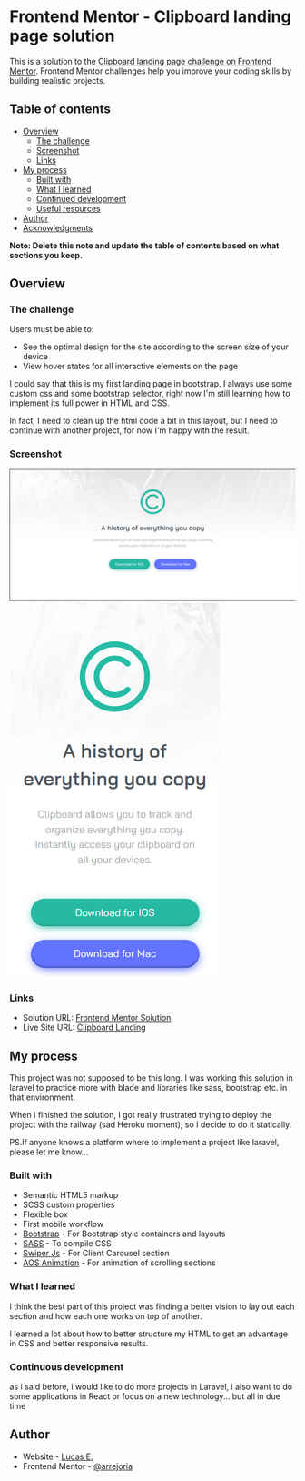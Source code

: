 # Frontend Mentor - Clipboard landing page solution

This is a solution to the [Clipboard landing page challenge on Frontend Mentor](https://www.frontendmentor.io/challenges/clipboard-landing-page-5cc9bccd6c4c91111378ecb9). Frontend Mentor challenges help you improve your coding skills by building realistic projects. 

## Table of contents

- [Overview](#overview)
  - [The challenge](#the-challenge)
  - [Screenshot](#screenshot)
  - [Links](#links)
- [My process](#my-process)
  - [Built with](#built-with)
  - [What I learned](#what-i-learned)
  - [Continued development](#continued-development)
  - [Useful resources](#useful-resources)
- [Author](#author)
- [Acknowledgments](#acknowledgments)

**Note: Delete this note and update the table of contents based on what sections you keep.**

## Overview

### The challenge

Users must be able to:

- See the optimal design for the site according to the screen size of your device
- View hover states for all interactive elements on the page

I could say that this is my first landing page in bootstrap. I always use some custom css and some bootstrap selector, right now I'm still learning how to implement its full power in HTML and CSS.

In fact, I need to clean up the html code a bit in this layout, but I need to continue with another project, for now I'm happy with the result.

### Screenshot

![Desktop](./screenshot-desktop.jpg)
![Mobile](./screenshot-mobile.jpg)

### Links

- Solution URL: [Frontend Mentor Solution](https://your-solution-url.com)
- Live Site URL: [Clipboard Landing](https://arr-clipboard-landing-page.vercel.app/)

## My process
This project was not supposed to be this long. I was working this solution in laravel to practice more with blade and libraries like sass, bootstrap etc. in that environment.

When I finished the solution, I got really frustrated trying to deploy the project with the railway (sad Heroku moment), so I decide to do it statically.

PS.If anyone knows a platform where to implement a project like laravel, please let me know...

### Built with

- Semantic HTML5 markup
- SCSS custom properties
- Flexible box
- First mobile workflow
- [Bootstrap](https://getbootstrap.com/) - For Bootstrap style containers and layouts
- [SASS](https://sass-lang.com/) - To compile CSS
- [Swiper Js](https://styled-components.com/) - For Client Carousel section
- [AOS Animation](https://styled-components.com/) - For animation of scrolling sections


### What I learned
I think the best part of this project was finding a better vision to lay out each section and how each one works on top of another.

I learned a lot about how to better structure my HTML to get an advantage in CSS and better responsive results.


### Continuous development
as i said before, i would like to do more projects in Laravel, i also want to do some applications in React or focus on a new technology... but all in due time


## Author

- Website - [Lucas E.](https://arr-dev.vercel.app)
- Frontend Mentor - [@arrejoria](https://www.frontendmentor.io/profile/arrejoria)
